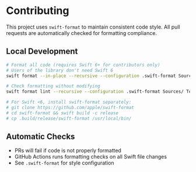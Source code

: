 # Contributing

This project uses `swift-format` to maintain consistent code style. All pull requests are automatically checked for formatting compliance.

## Local Development

```bash
# Format all code (requires Swift 6+ for contributors only)
# Users of the library don't need Swift 6
swift format --in-place --recursive --configuration .swift-format Sources/ Tests/ Examples/

# Check formatting without modifying
swift format lint --recursive --configuration .swift-format Sources/ Tests/ Examples/

# For Swift <6, install swift-format separately:
# git clone https://github.com/apple/swift-format
# cd swift-format && swift build -c release
# cp .build/release/swift-format /usr/local/bin/
```

## Automatic Checks

- PRs will fail if code is not properly formatted
- GitHub Actions runs formatting checks on all Swift file changes
- See `.swift-format` for style configuration
